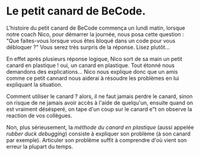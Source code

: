 # Le petit canard de BeCode.




L'histoire du petit canard de BeCode commença un lundi matin, lorsque notre coach
Nico, pour démarrer la journée, nous posa cette question :
"Que faites-vous lorsque vous êtes bloqué dans un code pour vous débloquer ?"
Vous serez très surpris de la réponse. Lisez plutôt...

En effet après plusieurs réponse logique, Nico sort de sa main un petit canard en plastique ! oui, un canard en plastique. Tout étonné nous demandons des explications... Nico nous explique donc que un amis comme ce petit cannard nous aiderai à résoudre les problèmes en lui expliquant la situation.

Comment utiliser le canard ? alors, il ne faut jamais perdre le canard, sinon on risque
de ne jamais avoir accès à l'aide de quelqu'un, ensuite quand on est vraiment désésperé, on
tape d'un coup sur le canard e"t on observe la reaction de vos collègues.

Non, plus sérieusement, la *méthode du canard en plastique* (aussi appelée *rubber duck debugging*) consiste à expliquer son problème (à son canard par exemple). Articuler son problème suffit à comprendre d'où vient son erreur la plupart du temps.
